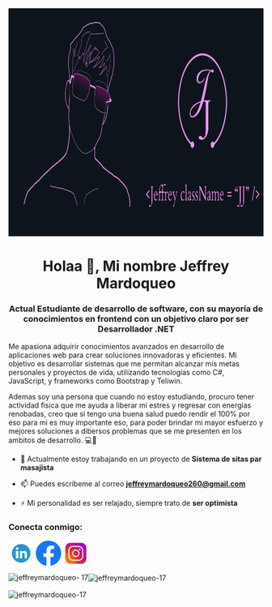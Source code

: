 <head>
 <link rel="stylesheet" href="style.css">
<link>
</head>
<div class = "header">
<div class = "imgenes">
<img class = "perfil"src="./PROPUESTA1.svg" alt="Mi silueta" width="900" height="450" >  </div>
</div>
<h1 align="center">Holaa 👋, Mi nombre Jeffrey Mardoqueo</h1>
<h3 color = "#EE96F9" align="center">Actual Estudiante de desarrollo de software, con su mayoría de conocimientos en frontend con un objetivo claro por ser Desarrollador .NET </h3>
<p>Me apasiona adquirir conocimientos avanzados en desarrollo de aplicaciones web para crear soluciones innovadoras y eficientes. Mi objetivo es desarrollar sistemas que me permitan alcanzar mis metas personales y proyectos de vida, utilizando tecnologías como C#, JavaScript, y frameworks como Bootstrap y Teliwin.</p>
<p>Ademas soy una persona que cuando no estoy estudiando, procuro tener actividad fisica que me ayuda a liberar mi estres y regresar con energias renobadas, creo que si tengo una buena salud puedo rendir el 100% por eso para mi es muy importante eso, para poder brindar mi mayor esfuerzo y mejores soluciones a dibersos problemas que se me presenten en los ambitos de desarrollo. 💻💖</p>


- 🔭 Actualmente estoy trabajando en un proyecto de **Sistema de sitas par masajista**

- 📫 Puedes escribeme al correo **jeffreymardoqueo260@gmail.com**

- ⚡ Mi personalidad es ser relajado, siempre trato de **ser optimista**

<h3 align="left">Conecta conmigo:</h3>
<p align="left ">
<a href="https://linkedin.com/in/jeffrey mardoqueo jiménez santos" target="blank"><img align="center" src="./linkedin.png" alt="jeffrey mardoqueo jiménez santos" height="50" width="50" /></a>
<a href="https://fb.com/jeff mardoqueo" target="blank"><img align="center" src="./facebook.png" alt="jeff mardoqueo" height="50" width="50" /></a>
<a href="https://instagram.com /jeff mardoqueo" target="blank"><img align="center" src="./instagram.png" alt="jeff mardoqueo" height="50" width="50" /></a>
</p>

<p><img align="left" src="https://github-readme-stats.vercel.app/api/top-langs?username=jeffreymardoqueo-17&show_icons=true&locale=en&layout=compact&theme=dark" alt="jeffreymardoqueo- 17" /></p>

<p> <img align="center" src="https://github-readme-stats.vercel.app/api?username=jeffreymardoqueo-17&show_icons=true&locale=en&theme=dark" alt ="jeffreymardoqueo-17" /></p>

<p><img align="center" src="https://github-readme-streak-stats.herokuapp.com/?user=jeffreymardoqueo-17&theme=dark" alt= "jeffreymardoqueo-17" /></p>
